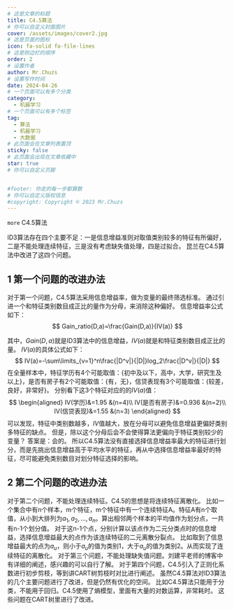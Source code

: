 ```yaml
---
# 这是文章的标题
title: C4.5算法
# 你可以自定义封面图片
cover: /assets/images/cover2.jpg
# 这是页面的图标
icon: fa-solid fa-file-lines
# 这是侧边栏的顺序
order: 2
# 设置作者
author: Mr.Chuzs
# 设置写作时间
date: 2024-04-26
# 一个页面可以有多个分类
category:
  - 机器学习
# 一个页面可以有多个标签
tag:
  - 算法
  - 机器学习
  - 大数据
# 此页面会在文章列表置顶
sticky: false
# 此页面会出现在文章收藏中
star: true
# 你可以自定义页脚


#footer: 你走的每一步都算数
# 你可以自定义版权信息
#copyright: Copyright © 2023 Mr.Chuzs
---
```


`more` C4.5算法

<!-- more -->
ID3算法存在四个主要不足：一是信息增益准则对取值类别较多的特征有所偏好，二是不能处理连续特征，三是没有考虑缺失值处理，四是过拟合。
昆兰在C4.5算法中改进了这四个问题。

## 1  第一个问题的改进办法

对于第一个问题，C4.5算法采用信息增益率，做为变量的最终筛选标准。
通过引进一个和特征类别数目成正比的量作为分母，来消除这种偏好。
信息增益率公式如下：
$$
Gain_ratio(D,a)=\frac{Gain(D,a)}{IV(a)}
$$

其中，$Gain(D,a)$就是ID3算法中的信息增益，$IV(a)$就是和特征类别数目成正比的量。
$IV(a)$的具体公式如下：
$$
IV(a)=-\sum\limits_{v=1}^n\frac{|D^v|}{|D|}log_2\frac{|D^v|}{|D|}
$$
在全量样本中，特征学历有4个可能取值：{初中及以下，高中，大学，研究生及以上}，是否有房子有2个可能取值：{有，无}，信贷表现有3个可能取值：{较差，良好，非常好}。
分别看下这3个特征对应的的$IV(a)$值：
$$
\begin{aligned}
IV(学历)&=1.95 &(n=4)\\
IV(是否有房子)&=0.936 &(n=2)\\
IV(信贷表现)&=1.55 &(n=3)
\end{aligned}
$$
可以发现，特征中类别数越多，$IV$值越大，放在分母可以避免信息增益更偏好类别多特征的缺点。
但是，除以这个分母后会不会使得算法更偏向于特征类别较少的变量？
答案是：会的。
所以C4.5算法没有直接选择信息增益率最大的特征进行划分，而是先挑出信息增益高于平均水平的特征，再从中选择信息增益率最好的特征，尽可能避免类别数目对划分特征选择的影响。

## 2  第二个问题的改进办法

对于第二个问题，不能处理连续特征。C4.5的思想是将连续特征离散化。
比如一个集合中有n个样本，m个特征，m个特征中有一个连续特征A。特征A有n个取值，从小到大排列为$a_1,a_2,...,a_n$。算出相邻两个样本的平均值作为划分点，一共有n-1个划分值。
对于这n-1个点，分别计算以该点作为二元分类点时的信息增益，选择信息增益最大的点作为该连续特征的二元离散分裂点。
比如取到了信息增益最大的点为$a_u$，则小于$a_u$的值为类别1，大于$a_u$的值为类别2。从而实现了连续特征的离散化。
对于第三个问题，不能处理缺失值问题。刘建平老师的博客中有详细的阐述，感兴趣的可以自行了解。
对于第四个问题，C4.5引入了正则化系数进行初步剪枝，等到讲CART树剪枝时对比进行阐述。
虽然C4.5算法对ID3算法的几个主要问题进行了改进，但是仍然有优化的空间。
比如C4.5算法只能用于分类，不能用于回归。C4.5使用了熵模型，里面有大量的对数运算，非常耗时。
这些问题在CART树里进行了改进。
